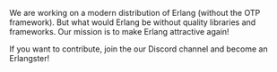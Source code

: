 We are working on a modern distribution of Erlang (without the OTP framework). But what would Erlang be without quality libraries and frameworks. Our mission is to make Erlang attractive again!

If you want to contribute, join the our Discord channel and become an Erlangster!
